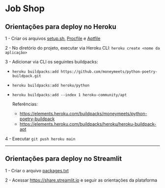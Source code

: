# Job Shop

## Orientações para deploy no Heroku

1 - Criar os arquivos [setup.sh](https://github.com/juniorssz/jobshop/blob/main/setup.sh), [Procfile](https://github.com/juniorssz/jobshop/blob/main/Procfile) e [Aptfile](https://github.com/juniorssz/jobshop/blob/main/Aptfile)

2 - No diretório do projeto, executar via Heroku CLI: `heroku create <nome da aplicação>`

3 - Adicionar via CLI os seguintes buildpacks:

-  `heroku buildpacks:add https://github.com/moneymeets/python-poetry-buildpack.git`
-  `heroku buildpacks:add heroku/python`
-  `heroku buildpacks:add --index 1 heroku-community/apt`

    Referências: 
    - https://elements.heroku.com/buildpacks/moneymeets/python-poetry-buildpack
    - https://elements.heroku.com/buildpacks/heroku/heroku-buildpack-apt

4 - Executar `git push heroku main`

<hr>

## Orientações para deploy no Streamlit

1 - Criar o arquivo [packages.txt](https://github.com/juniorssz/jobshop-sp/blob/streamlit/packages.txt)

2 - Acessar https://share.streamlit.io e seguir as orientações da plataforma